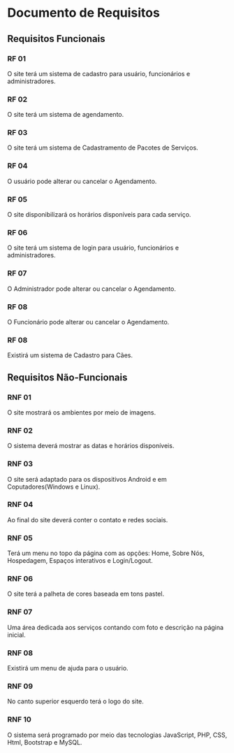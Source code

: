 # Documento de Requisitos

## Requisitos Funcionais

### RF 01

O site terá um sistema de cadastro para usuário, funcionários e administradores.

### RF 02

O site terá um sistema de agendamento.

### RF 03

O site terá um sistema de Cadastramento de Pacotes de Serviços.

### RF 04

O usuário pode alterar ou cancelar o Agendamento.

### RF 05

O site disponibilizará os horários disponíveis para cada serviço.

### RF 06

O site terá um sistema de login para usuário, funcionários e administradores.

### RF 07

O Administrador pode alterar ou cancelar o Agendamento.

### RF 08

O Funcionário pode alterar ou cancelar o Agendamento.

### RF 08

Existirá um sistema de Cadastro para Cães.

## Requisitos Não-Funcionais

### RNF 01

O site mostrará os ambientes por meio de imagens.

### RNF 02

O sistema deverá mostrar as datas e horários disponíveis.

### RNF 03

O site será adaptado para os dispositivos Android e em Coputadores(Windows e Linux).

### RNF 04

Ao final do site deverá conter o contato e redes sociais.

### RNF 05

Terá um menu no topo da página com as opções: Home, Sobre Nós, Hospedagem, Espaços interativos e Login/Logout.

### RNF 06

O site terá a palheta de cores baseada em tons pastel.

### RNF 07

Uma área dedicada aos serviços contando com foto e descrição na página inicial.

### RNF 08

Existirá um menu de ajuda para o usuário.

### RNF 09

No canto superior esquerdo terá o logo do site.

### RNF 10

O sistema será programado por meio das tecnologias JavaScript, PHP, CSS, Html, Bootstrap e MySQL.
